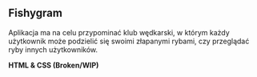 ## Fishygram

Aplikacja ma na celu przypominać klub wędkarski, w którym każdy użytkownik może podzielić się swoimi złapanymi rybami, czy przeglądać ryby innych użytkowników. 

<b>HTML & CSS (Broken/WIP)</b>
